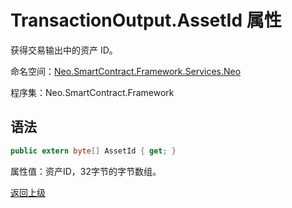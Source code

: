 # TransactionOutput.AssetId 属性

获得交易输出中的资产 ID。

命名空间：[Neo.SmartContract.Framework.Services.Neo](../../neo.md)

程序集：Neo.SmartContract.Framework

## 语法

```c#
public extern byte[] AssetId { get; }
```

属性值：资产ID，32字节的字节数组。



[返回上级](../TransactionOutput.md)